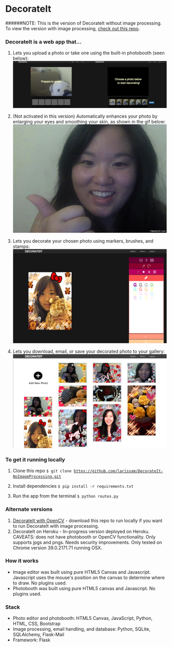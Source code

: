 # DecorateIt

######NOTE: This is the version of DecorateIt without image processing. To view the version with image processing, [check out this repo](https://github.com/larissam/DecorateIt).

### DecorateIt is a web app that...
1. Lets you upload a photo or take one using the built-in photobooth (seen below):
![Photobooth](https://github.com/larissam/DecorateIt/blob/master/readmeimages/photobooth.png "Photobooth")

2. (Not activated in this version) Automatically enhances your photo by enlarging your eyes and smoothing your skin, as shown in the gif below:
![Image Processing](https://github.com/larissam/DecorateIt/blob/master/readmeimages/enlargeeyes.gif "Image Processing")

3. Lets you decorate your chosen photo using markers, brushes, and stamps:
![Editor](https://github.com/larissam/DecorateIt/blob/master/readmeimages/editor.png "Editor")

4. Lets you download, email, or save your decorated photo to your gallery:
![Gallery](https://github.com/larissam/DecorateIt/blob/master/readmeimages/gallery.png "Gallery")


### To get it running locally

1. Clone this repo
<code>$ git clone https://github.com/larissam/DecorateIt-NoImageProcessing.git </code>

2. Install dependencies
<code>$ pip install -r requirements.txt </code>

3. Run the app from the terminal
<code>$ python routes.py </code>


### Alternate versions
1. [DecorateIt with OpenCV](https://github.com/larissam/DecorateIt) - download this repo to run locally if you want to run DecorateIt with image processing.
2. DecorateIt on Heroku - In-progress version deployed on Heroku. CAVEATS: does not have photobooth or OpenCV functionality. Only supports jpgs and pngs. Needs security improvements. Only tested on Chrome version 39.0.2171.71 running OSX. 


### How it works

- Image editor was built using pure HTML5 Canvas and Javascript. Javascript uses the mouse's position on the canvas to determine where to draw. No plugins used.
- Photobooth was built using pure HTML5 canvas and Javascript. No plugins used.


### Stack
- Photo editor and photobooth: HTML5 Canvas, JavaScript, Python, HTML, CSS, Bootstrap
- Image processing, email handling, and database: Python, SQLite, SQLAlchemy, Flask-Mail
- Framework: Flask



